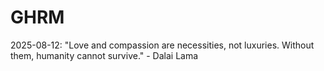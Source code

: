 # GHRM

2025-08-12: "Love and compassion are necessities, not luxuries. Without them, humanity cannot survive." - Dalai Lama
